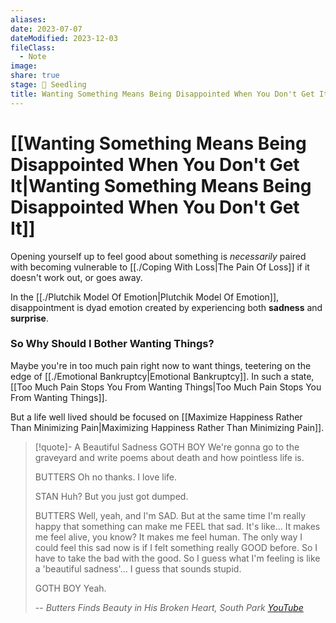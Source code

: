 ```yaml
---
aliases: 
date: 2023-07-07
dateModified: 2023-12-03
fileClass:
  - Note
image: 
share: true
stage: 🌱 Seedling
title: Wanting Something Means Being Disappointed When You Don't Get It
---
```


# [[Wanting Something Means Being Disappointed When You Don't Get It|Wanting Something Means Being Disappointed When You Don't Get It]]

Opening yourself up to feel good about something is _necessarily_ paired with becoming vulnerable to [[./Coping With Loss|The Pain Of Loss]] if it doesn't work out, or goes away.

In the [[./Plutchik Model Of Emotion|Plutchik Model Of Emotion]], disappointment is dyad emotion created by experiencing both **sadness** and **surprise**.

### So Why Should I Bother Wanting Things?

Maybe you're in too much pain right now to want things, teetering on the edge of [[./Emotional Bankruptcy|Emotional Bankruptcy]]. In such a state, [[Too Much Pain Stops You From Wanting Things|Too Much Pain Stops You From Wanting Things]].

But a life well lived should be focused on [[Maximize Happiness Rather Than Minimizing Pain|Maximizing Happiness Rather Than Minimizing Pain]].

> [!quote]- A Beautiful Sadness
> GOTH BOY 
> We're gonna go to the graveyard and write poems about death and how pointless life is. 
> 
> BUTTERS 
> Oh no thanks. I love life. 
> 
> STAN 
> Huh? But you just got dumped. 
> 
> BUTTERS 
> Well, yeah, and I'm SAD. But at the same time I'm really happy that something can make me FEEL that sad. It's like... It makes me feel alive, you know? It makes me feel human. The only way I could feel this sad now is if I felt something really GOOD before. 
> So I have to take the bad with the good. 
> So I guess what I'm feeling is like a 'beautiful sadness'... I guess that sounds stupid. 
> 
> GOTH BOY 
> Yeah.
> 
> -- _Butters Finds Beauty in His Broken Heart, South Park [YouTube](https://www.youtube.com/watch?v=mZOM6hOnEBE)_
